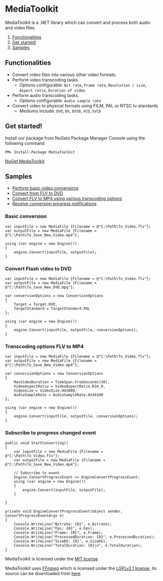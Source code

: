 MediaToolkit
============

MediaToolkit is a .NET library which can convert and process both audio and video files.

1. [Functionalities](#functionalities)
2. [Get started!](#get-started)
3. [Samples](#samples)

Functionalities
-------------
- Convert video files into various other video formats.
- Perform video transcoding tasks.
    - Options configurable: `Bit rate`, `Frame rate`, `Resolution / size`, `Aspect ratio`, `Duration of video`
- Perform audio transcoding tasks.
    - Options configurable: `Audio sample rate`
- Convert video to physical formats using FILM, PAL or NTSC tv standards
    - Mediums include: `DVD`, `DV`, `DV50`, `VCD`, `SVCD`

Get started!
------------
Install our package from NuGets Package Manager Console using the following command

    PM> Install-Package MediaToolkit
    
[NuGet MediaToolkit](https://www.nuget.org/packages/MediaToolkit)

Samples
-------

- [Perform basic video conversions](#basic-conversion)  
- [Convert from FLV to DVD](#convert-flash-video-to-dvd)  
- [Convert FLV to MP4 using various transcoding options](#transcoding-options-flv-to-mp4)  
- [Receive conversion progress notifications](#subscribe-to-progress-changed-event)

### Basic conversion

    var inputFile = new MediaFile {Filename = @"C:\Path\To_Video.flv"};
    var outputFile = new MediaFile {Filename = @"C:\Path\To_Save_New_Video.mp4"};

    using (var engine = new Engine())
    {
        engine.Convert(inputFile, outputFile);
    }

### Convert Flash video to DVD

    var inputFile = new MediaFile {Filename = @"C:\Path\To_Video.flv"};
    var outputFile = new MediaFile {Filename = @"C:\Path\To_Save_New_DVD.mpg"};

    var conversionOptions = new ConversionOptions
    {
        Target = Target.DVD, 
        TargetStandard = TargetStandard.PAL
    };

    using (var engine = new Engine())
    {
        engine.Convert(inputFile, outputFile, conversionOptions);
    }

### Transcoding options FLV to MP4

    var inputFile = new MediaFile {Filename = @"C:\Path\To_Video.flv"};
    var outputFile = new MediaFile {Filename = @"C:\Path\To_Save_New_Video.mp4"};

    var conversionOptions = new ConversionOptions
    {
        MaxVideoDuration = TimeSpan.FromSeconds(30),
        VideoAspectRatio = VideoAspectRatio.R16_9,
        VideoSize = VideoSize.Hd1080,
        AudioSampleRate = AudioSampleRate.Hz44100
    };

    using (var engine = new Engine())
    {
        engine.Convert(inputFile, outputFile, conversionOptions);
    }

### Subscribe to progress changed event

    public void StartConverting()
    {
        var inputFile = new MediaFile {Filename = @"C:\Path\To_Video.flv"};
        var outputFile = new MediaFile {Filename = @"C:\Path\To_Save_New_Video.mp4"};

        // Subscribe to event
        Engine.ConvertProgressEvent += EngineConvertProgressEvent;
        using (var engine = new Engine())
        {
            engine.Convert(inputFile, outputFile);
        }

    }

    private void EngineConvertProgressEvent(object sender, ConvertProgressEventArgs e)
    {
        Console.WriteLine("Bitrate: {0}", e.Bitrate);
        Console.WriteLine("Fps: {0}", e.Fps);
        Console.WriteLine("Frame: {0}", e.Frame);
        Console.WriteLine("ProcessedDuration: {0}", e.ProcessedDuration);
        Console.WriteLine("SizeKb: {0}", e.SizeKb);
        Console.WriteLine("TotalDuration: {0}\n", e.TotalDuration);
    }


MediaToolkit is licensed under the [MIT license](https://github.com/AydinAdn/MediaToolkit/blob/master/LICENSE.md)

MediaToolkit uses [FFmpeg](http://ffmpeg.org) which is licensed under the [LGPLv2.1 license](http://www.gnu.org/licenses/old-licenses/lgpl-2.1.html), its source can be downloaded from [here](https://github.com/AydinAdn/MediaToolkit/tree/master/FFMpeg%20src)

